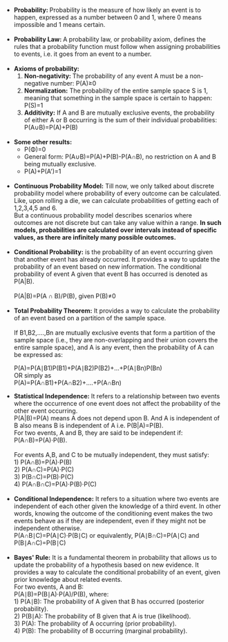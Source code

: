 <ul>
  <li><b>Probability: </b>Probability is the measure of how likely an event is to happen, expressed as a number between 0 and 1, where 0 means impossible and 1 means certain.</li><br>

  <li><b>Probability Law: </b>A probability law, or probability axiom, defines the rules that a probability function must follow when assigning probabilities to events, i.e. it goes from an event to a number.</li><br>

  <li><b>Axioms of probability: </b>
    <ol type='1'>
      <li><b>Non-negativity: </b>The probability of any event A must be a non-negative number: P(A)≥0</li> 
      <li><b>Normalization:</b> The probability of the entire sample space S is 1, meaning that something in the sample space is certain to happen: P(S)=1</li>
      <li><b>Additivity:</b> If A and B are mutually exclusive events, the probability of either A or B occurring is the sum of their individual probabilities: P(A∪B)=P(A)+P(B)</li>
    </ol>
  </li><br>
  <li><b>Some other results:</b>
  <ul>
    <li>P(Φ)=0</li>
    <li>General form: P(A∪B)=P(A)+P(B)-P(A∩B), no restriction on A and B being mutually exclusive.</li>
    <li>P(A)+P(A')=1</li>
  </ul>
  </li><br>

  <li><b>Continuous Probability Model:</b> Till now, we only talked about discrete probability model where probability of every outcome can be calculated. Like, upon rolling a die, we can calculate probabilities of getting each of 1,2,3,4,5 and 6.<br>But a continuous probability model describes scenarios where outcomes are not discrete but can take any value within a range. <b>In such models, probabilities are calculated over intervals instead of specific values, as there are infinitely many possible outcomes.</b></li><br>

  <li><b>Conditional Probability:</b> is the probability of an event occurring given that another event has already occurred. It provides a way to update the probability of an event based on new information. The conditional probability of event A given that event B has occurred is denoted as P(A|B).<br><br>
P(A|B)=P(A ∩ B)/P(B), given P(B)≠0
  </li><br>

  <li><b>Total Probability Theorem:</b> It provides a way to calculate the probability of an event based on a partition of the sample space.<br><br>
  If B1,B2,....,Bn are mutually exclusive events that form a partition of the sample space (i.e., they are non-overlapping and their union covers the entire sample space), and A is any event, then the probability of A can be expressed as:


P(A)=P(A∣B1)P(B1)+P(A∣B2)P(B2)+…+P(A∣Bn)P(Bn)<br>
OR simply as<br>
P(A)=P(A∩B1)+P(A∩B2)+....+P(A∩Bn)</li>

<li><b>Statistical Independence:</b> It refers to a relationship between two events where the occurrence of one event does not affect the probability of the other event occurring.<br>
P(A|B)=P(A) means A does not depend upon B. And A is independent of B also means B is independent of A i.e. P(B|A)=P(B).<br>
For two events, A and B, they are said to be independent if: P(A∩B)=P(A)⋅P(B).<br><br>
  For events A,B, and C to be mutually independent, they must satisfy:<br>
1) P(A∩B)=P(A)⋅P(B)<br>
2) P(A∩C)=P(A)⋅P(C)<br>
3) P(B∩C)=P(B)⋅P(C)<br>
4) P(A∩B∩C)=P(A)⋅P(B)⋅P(C)
</li><br>

<li><b>Conditional Independence:</b> It refers to a situation where two events are independent of each other given the knowledge of a third event. In other words, knowing the outcome of the conditioning event makes the two events behave as if they are independent, even if they might not be independent otherwise.<br>
P(A∩B∣C)=P(A∣C)⋅P(B∣C) or equivalently, P(A∣B∩C)=P(A∣C) and P(B∣A∩C)=P(B∣C)
</li><br>

<li><b>Bayes' Rule:</b>  It is a fundamental theorem in probability that allows us to update the probability of a hypothesis based on new evidence. It provides a way to calculate the conditional probability of an event, given prior knowledge about related events.<br>
For two events, A and B:<br>
P(A∣B)=P(B∣A)⋅P(A)/P(B), where:<br>
1) P(A∣B): The probability of A given that B has occurred (posterior probability).<br>
2) P(B∣A): The probability of B given that A is true (likelihood).<br>
3) P(A): The probability of A occurring (prior probability).<br>
4) P(B): The probability of B occurring (marginal probability).<br>
</li>
  
</ul>
